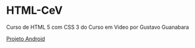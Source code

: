 # HTML-CeV
Curso de HTML 5 com CSS 3 do Curso em Video por Gustavo Guanabara

<a href="https://danilolmd.github.io/HTML-CeV/Desafio10-Android/">Projeto Android</a>
